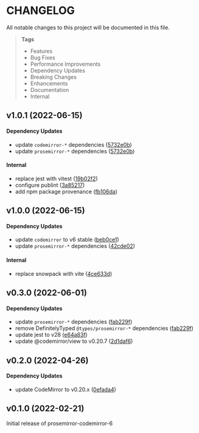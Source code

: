 # CHANGELOG

All notable changes to this project will be documented in this file.

> **Tags**
>
> - Features
> - Bug Fixes
> - Performance Improvements
> - Dependency Updates
> - Breaking Changes
> - Enhancements
> - Documentation
> - Internal

## v1.0.1 (2022-06-15)

#### Dependency Updates

- update `codemirror-*` dependencies ([5732e0b](https://github.com/sibiraj-s/prosemirror-codemirror-6/commit/5732e0b))
- update `prosemirror-*` dependencies ([5732e0b](https://github.com/sibiraj-s/prosemirror-codemirror-6/commit/5732e0b))

#### Internal

- replace jest with vitest ([19b02f2](https://github.com/sibiraj-s/prosemirror-codemirror-6/commit/19b02f2))
- configure publint ([3a85217](https://github.com/sibiraj-s/prosemirror-codemirror-6/commit/3a85217))
- add npm package provenance ([fb106da](https://github.com/sibiraj-s/prosemirror-codemirror-6/commit/fb106da))

## v1.0.0 (2022-06-15)

#### Dependency Updates

- update `codemirror` to v6 stable ([beb0ce1](https://github.com/sibiraj-s/prosemirror-codemirror-6/commit/beb0ce1))
- update `prosemirror-*` dependencies ([42cde02](https://github.com/sibiraj-s/prosemirror-codemirror-6/commit/42cde02))

#### Internal

- replace snowpack with vite ([4ce633d](https://github.com/sibiraj-s/prosemirror-codemirror-6/commit/4ce633d))

## v0.3.0 (2022-06-01)

#### Dependency Updates

- update `prosemirror-*` dependencies ([fab229f](https://github.com/sibiraj-s/prosemirror-codemirror-6/commit/fab229f))
- remove DefinitelyTyped `@types/prosemirror-*` dependencies ([fab229f](https://github.com/sibiraj-s/prosemirror-codemirror-6/commit/fab229f))
- update jest to v28 ([e64a83f](https://github.com/sibiraj-s/prosemirror-codemirror-6/commit/e64a83f))
- update @codemirror/view to v0.20.7 ([2d1daf6](https://github.com/sibiraj-s/prosemirror-codemirror-6/commit/2d1daf6))

## v0.2.0 (2022-04-26)

#### Dependency Updates

- update CodeMirror to v0.20.x ([0efada4](https://github.com/sibiraj-s/prosemirror-codemirror-6/commit/0efada4))

## v0.1.0 (2022-02-21)

Initial release of prosemirror-codemirror-6
